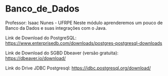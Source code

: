 # Banco_de_Dados 

Professor: Isaac Nunes - UFRPE
Neste módulo aprenderemos um pouco de Banco da Dados e suas integrações com o Java.

Link de Download do PostgreSQL: https://www.enterprisedb.com/downloads/postgres-postgresql-downloads

Link de Download do SGBD Dbeaver (versão gratuita): https://dbeaver.io/download/ 

Link do Drive JDBC Postgresql: https://jdbc.postgresql.org/download/
